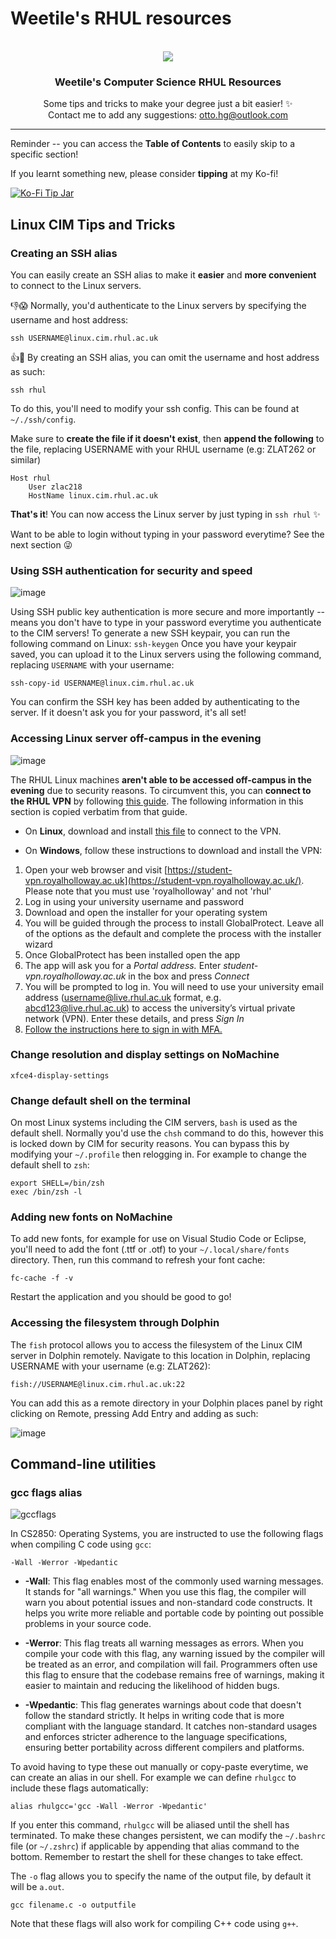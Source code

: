 
# Weetile's RHUL resources

<!-- PROJECT LOGO -->
<br />
<div align="center">
  <a href="[https://github.com/othneildrew/Best-README-Template](https://github.com/Weetile/weetile-compsci-rhul-resources)">
    <img src="https://github.com/Weetile/weetile-compsci-rhul-resources/assets/7700383/1a4bbada-60c3-47f8-8fd7-ac4bd1517cdd">
  </a>

  <h3 align="center">Weetile's Computer Science RHUL Resources</h3>

  <p align="center">
    Some tips and tricks to make your degree just a bit easier! ✨<br />
    Contact me to add any suggestions: <a href="mailto:otto.hg@outlook.com">otto.hg@outlook.com</a>
  </p>
</div>

---

Reminder -- you can access the **Table of Contents** to easily skip to a specific section!

If you learnt something new, please consider **tipping** at my Ko-fi!

[![Ko-Fi Tip Jar](https://i.imgur.com/5CmP1jo.png)](https://ko-fi.com/weetile)

## Linux CIM Tips and Tricks
### Creating an SSH alias  
You can easily create an SSH alias to make it **easier** and **more convenient** to connect to the Linux servers. 

👎😱 Normally, you'd authenticate to the Linux servers by specifying the username and host address: 

    ssh USERNAME@linux.cim.rhul.ac.uk
👍🌟    By creating an SSH alias, you can omit the username and host address as such: 

    ssh rhul
   To do this, you'll need to modify your ssh config. This can be found at `~/./ssh/config`.
   
   Make sure to **create the file if it doesn't exist**, then **append the following** to the file, replacing USERNAME with your RHUL username (e.g: ZLAT262 or similar)
```
Host rhul  
    User zlac218  
    HostName linux.cim.rhul.ac.uk
```
**That's it**! You can now  access the Linux server by just typing in `ssh rhul` ✨

Want to be able to login without typing in your password everytime? See the next section 😜

### Using SSH authentication for security and speed

![image](https://github.com/Weetile/weetile-compsci-rhul-resources/assets/7700383/15b130cd-bd55-470b-95e7-74b76a7bdd0d)


Using SSH public key authentication is more secure and more importantly -- means you don't have to type in your password everytime you authenticate to the CIM servers! 
To generate a new SSH keypair, you can run the following command on Linux:
`
ssh-keygen
`
Once you have your keypair saved, you can upload it to the Linux servers using the following command, replacing `USERNAME` with your username:

    ssh-copy-id USERNAME@linux.cim.rhul.ac.uk
You can confirm the SSH key has been added by authenticating to the server. If it doesn't ask you for your password, it's all set!
### Accessing Linux server off-campus in the evening

![image](https://github.com/Weetile/weetile-compsci-rhul-resources/assets/7700383/b953bf4b-b5ca-4655-bbd7-8f901ae5e31e)


The RHUL Linux machines **aren't able to be accessed off-campus in the evening** due to security reasons. To circumvent this, you can **connect to the RHUL VPN** by following [this guide](https://intranet.royalholloway.ac.uk/students/help-support/it-services/access-off-campus/vpn/vpn.aspx). The following information in this section is copied verbatim from that guide.  

- On **Linux**, download and install [this file](http://intranet.royalholloway.ac.uk/it/programs/pangplinux-5.2.4-c14.tgz) to connect to the VPN.

- On **Windows**, follow these instructions to download and install the VPN:

1.  Open your web browser and visit [https://student-vpn.royalholloway.ac.uk](https://student-vpn.royalholloway.ac.uk/). Please note that you must use 'royalholloway' and not 'rhul'
2.  Log in using your university username and password
3.  Download and open the installer for your operating system
4.  You will be guided through the process to install GlobalProtect. Leave all of the options as the default and complete the process with the installer wizard
5.  Once GlobalProtect has been installed open the app
6.  The app will ask you for a _Portal address._ Enter _student-vpn.royalholloway.ac.uk_ in the box and press _Connect_
7.  You will be prompted to log in. You will need to use your university email address (username@live.rhul.ac.uk format, e.g. abcd123@live.rhul.ac.uk) to access the university’s virtual private network (VPN). Enter these details, and press _Sign In_
8.  [Follow the instructions here to sign in with MFA.](https://intranet.royalholloway.ac.uk/students/help-support/it-services/multi-factor-authentication.aspx)

### Change resolution and display settings on NoMachine

    xfce4-display-settings
### Change default shell on the terminal
On most Linux systems including the CIM servers, `bash` is used as the default shell. Normally you'd use the `chsh` command to do this, however this is locked down by CIM for security reasons.
You can bypass this by modifying your `~/.profile` then relogging in. For example to change the default shell to `zsh`:
```
export SHELL=/bin/zsh  
exec /bin/zsh -l
```
### Adding new fonts on NoMachine
To add new fonts, for example for use on Visual Studio Code or Eclipse, you'll need to add the font (.ttf or .otf) to your `~/.local/share/fonts` directory. Then, run this command to refresh your font cache:
```
fc-cache -f -v
```
Restart the application and you should be good to go!
### Accessing the filesystem through Dolphin
The `fish` protocol allows you to access the filesystem of the Linux CIM server in Dolphin remotely. Navigate to this location in Dolphin, replacing USERNAME with your username (e.g: ZLAT262):
```
fish://USERNAME@linux.cim.rhul.ac.uk:22
```
You can add this as a remote directory in your Dolphin places panel by right clicking on Remote, pressing Add Entry and adding as such:

![image](https://github.com/Weetile/weetile-compsci-rhul-resources/assets/7700383/d939d76c-e4e0-48fd-a716-f9236ae99a9d)
## Command-line utilities
### gcc flags alias

![gccflags](https://github.com/Weetile/weetile-compsci-rhul-resources/assets/7700383/237cf2bf-b578-4507-8ac7-30e209b25481)


In CS2850: Operating Systems, you are instructed to use the following flags when compiling C code using `gcc`:
```
-Wall -Werror -Wpedantic
```

- **-Wall**: This flag enables most of the commonly used warning messages. It stands for "all warnings." When you use this flag, the compiler will warn you about potential issues and non-standard code constructs. It helps you write more reliable and portable code by pointing out possible problems in your source code.

- **-Werror**: This flag treats all warning messages as errors. When you compile your code with this flag, any warning issued by the compiler will be treated as an error, and compilation will fail. Programmers often use this flag to ensure that the codebase remains free of warnings, making it easier to maintain and reducing the likelihood of hidden bugs.

- **-Wpedantic**: This flag generates warnings about code that doesn't follow the standard strictly. It helps in writing code that is more compliant with the language standard. It catches non-standard usages and enforces stricter adherence to the language specifications, ensuring better portability across different compilers and platforms.

To avoid having to type these out manually or copy-paste everytime, we can create an alias in our shell. For example we can define `rhulgcc` to include these flags automatically:

```
alias rhulgcc='gcc -Wall -Werror -Wpedantic'
```
If you enter this command, `rhulgcc` will be aliased until the shell has terminated. To make these changes persistent, we can modify the `~/.bashrc` file (or `~/.zshrc`) if applicable by appending that alias command to the bottom. Remember to restart the shell for these changes to take effect.

The `-o` flag allows you to specify the name of the output file, by default it will be `a.out`.

```
gcc filename.c -o outputfile
```

Note that these flags will also work for compiling C++ code using `g++`.

